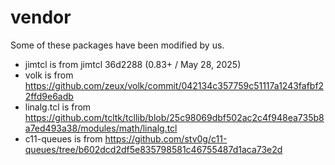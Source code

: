 # vendor

Some of these packages have been modified by us.

- jimtcl is from jimtcl 36d2288 (0.83+ / May 28, 2025)
- volk is from
  <https://github.com/zeux/volk/commit/042134c357759c51117a1243fafbf22ffd9e6adb>
- linalg.tcl is from <https://github.com/tcltk/tcllib/blob/25c98069dbf502ac2c4f948ea735b8a7ed493a38/modules/math/linalg.tcl>
- c11-queues is from
  <https://github.com/stv0g/c11-queues/tree/b602dcd2df5e835798581c46755487d1aca73e2d>
